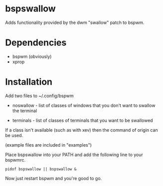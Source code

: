 # bspswallow
Adds functionality provided by the dwm "swallow" patch to bspwm.

# Dependencies

* bspwm (obviously)
* xprop

# Installation
Add two files to ~/.config/bspwm

* noswallow - list of classes of windows that you don't want to swallow the terminal

* terminals - list of classes of terminals that you want to be swallowed

If a class isn't available (such as with xev) then the command of origin can be used.

(example files are included in "examples")

Place bspswallow into your PATH and add the following line to your bspwmrc.

```
pidof bspswallow || bspswallow &
```

Now just restart bspwm and you're good to go.

